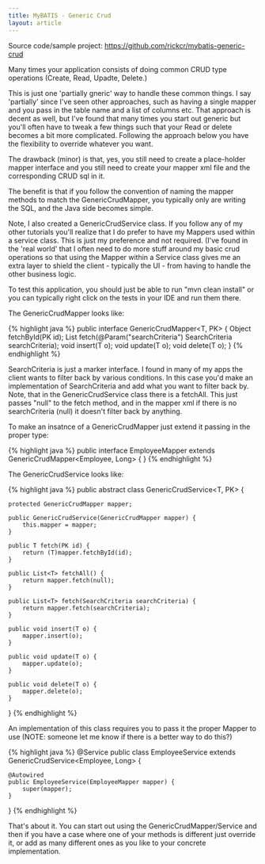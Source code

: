 ```yaml
---
title: MyBATIS - Generic Crud
layout: article
---
```


Source code/sample project: <a href="https://github.com/rickcr/mybatis-generic-crud">https://github.com/rickcr/mybatis-generic-crud</a>

Many times your application consists of doing common CRUD type operations (Create, Read, Upadte, Delete.)

This is just one 'partially gneric' way to handle these common things. I say 'partially' since I've seen other approaches, such as having 
a single mapper and you pass in the table name and a list of columns etc. That approach is decent as well, but I've found that many times
you start out generic but you'll often have to tweak a few things such that your Read or delete becomes a bit more complicated. Following 
the approach below you have the flexibility to override whatever you want. 

The drawback (minor) is that, yes, you still need to create a place-holder mapper interface and you still need to create your mapper xml file and the 
corresponding CRUD sql in it. 

The benefit is that if you follow the convention of naming the mapper methods to match the GenericCrudMapper, you typically only are writing the SQL, 
and the Java side becomes simple.

Note, I also created a GenericCrudService class. If you follow any of my other tutorials you'll realize that I do prefer to have my Mappers used within a 
service class. This is just my preference and not required. (I've found in the 'real world' that I often need to do more stuff around my basic crud operations
so that using the Mapper within a Service class gives me an extra layer to shield the client - typically the UI - from having to handle the other
business logic.

To test this application, you should just be able to run "mvn clean install" or you can typically right click on the tests in your IDE and run them there.


The GenericCrudMapper looks like:

{% highlight java %}
public interface GenericCrudMapper<T, PK> {
	Object fetchById(PK id);
	List<T> fetch(@Param("searchCriteria") SearchCriteria searchCriteria);
	void insert(T o);
	void update(T o);
	void delete(T o);
}
{% endhighlight %}

SearchCriteria is just a marker interface. I found in many of my apps the client wants to filter back by various conditions. In this case you'd make an implementation
 of SearchCriteria and add what you want to filter back by. Note, that in the GenericCrudService class there is a fetchAll. This just passes "null" to the fetch method,
 and in the mapper xml if there is no searchCriteria (null) it doesn't filter back by anything.
 
 To make an insatnce of a GenericCrudMapper just extend it passing in the proper type:
 
{% highlight java %}
public interface EmployeeMapper extends GenericCrudMapper<Employee, Long> {
}
{% endhighlight %}
 
The GenericCrudService looks like:

{% highlight java %}
public abstract class GenericCrudService<T, PK> {

	protected GenericCrudMapper mapper;
	
	public GenericCrudService(GenericCrudMapper mapper) {
		this.mapper = mapper;
	}
	
	public T fetch(PK id) {
		return (T)mapper.fetchById(id);
	}
	
	public List<T> fetchAll() {
		return mapper.fetch(null);
	}
	
	public List<T> fetch(SearchCriteria searchCriteria) {
		return mapper.fetch(searchCriteria);
	}
	
	public void insert(T o) {
		mapper.insert(o);
	}
	
	public void update(T o) {
		mapper.update(o);
	}
	
	public void delete(T o) {
		mapper.delete(o);
	}

}
{% endhighlight %}
 
An implementation of this class requires you to pass it the proper Mapper to use (NOTE: someone let me know if there is a better way to do this?)
 
{% highlight java %} 
@Service
public class EmployeeService extends GenericCrudService<Employee, Long> {
	
	@Autowired
	public EmployeeService(EmployeeMapper mapper) {
		super(mapper);
	}
}
{% endhighlight %}

That's about it. You can start out using the GenericCrudMapper/Service and then if you have a case where one of your methods is different just override it, or 
add as many different ones as you like to your concrete implementation.
 